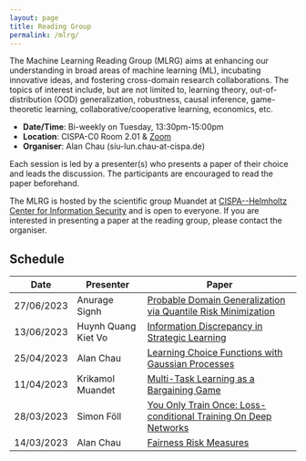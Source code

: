 ```yaml
---
layout: page
title: Reading Group
permalink: /mlrg/
---
```


The Machine Learning Reading Group (MLRG) aims at enhancing our understanding in broad areas of machine learning (ML), incubating innovative ideas, and fostering cross-domain research collaborations. The topics of interest include, but are not limited to, learning theory, out-of-distribution (OOD) generalization, robustness, causal inference, game-theoretic learning, collaborative/cooperative learning, economics, etc. 

- **Date/Time**: Bi-weekly on Tuesday, 13:30pm-15:00pm
- **Location**: CISPA-C0 Room 2.01 & [Zoom](https://cispa-de.zoom.us/j/67376706036)
- **Organiser**: Alan Chau (siu-lun.chau-at-cispa.de)

Each session is led by a presenter(s) who presents a paper of their choice and leads the discussion. The participants are encouraged to read the paper beforehand.

The MLRG is hosted by the scientific group Muandet at [CISPA--Helmholtz Center for Information Security](https://cispa.de/en) and is open to everyone. If you are interested in presenting a paper at the reading group, please contact the organiser.

## Schedule

| Date | Presenter | Paper |
| --- | --- | --- |
|27/06/2023 | Anurage Signh | [Probable Domain Generalization via Quantile Risk Minimization](https://arxiv.org/pdf/2207.09944.pdf) | 
|13/06/2023 | Huynh Quang Kiet Vo | [Information Discrepancy in Strategic Learning](https://proceedings.mlr.press/v162/bechavod22a.html) | 
|25/04/2023| Alan Chau | [Learning Choice Functions with Gaussian Processes](https://arxiv.org/pdf/2302.00406.pdf) | 
|11/04/2023| Krikamol Muandet | [Multi-Task Learning as a Bargaining Game](https://arxiv.org/pdf/2202.01017.pdf) | 
| 28/03/2023 | Simon Föll | [You Only Train Once: Loss-conditional Training On Deep Networks](https://openreview.net/pdf?id=HyxY6JHKwr) | 
| 14/03/2023 | Alan Chau | [Fairness Risk Measures](https://proceedings.mlr.press/v97/williamson19a.html) | 
